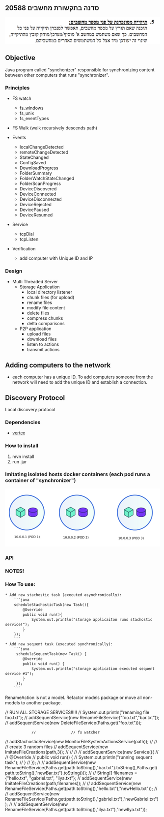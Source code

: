 ## סדנה בתקשורת מחשבים 20588
![assignment](docs/assignment.png)

## Objective
Java program called "synchonizer" responsible for synchronizing content 
between other computers that runs "synchronizer".

### Principles
 * FS watch
    * fs_windows
    * fs_unix
    * fs_eventTypes
 * FS Walk (walk recursively descends path)
 
 * Events
    * localChangeDetected
    * remoteChangeDetected
    * StateChanged
    * ConfigSaved
    * DownloadProgress
    * FolderSummary
    * FolderWatchStateChanged
    * FolderScanProgress
    * DeviceDiscovered
    * DeviceConnected
    * DeviceDisconnected
    * DeviceRejected
    * DevicePaused
    * DeviceResumed
    
 * Service
    * tcpDial
    * tcpListen
    
 * Verification
    * add computer with Unique ID and IP
    
    
### Design
 * Multi Threaded Server
    * Storage Application
        * local directory listener
        * chunk files (for upload)
        * rename files
        * modify file content
        * delete files
        * compress chunks
        * delta comparisons
    * P2P application 
        * upload files
        * download files
        * listen to actions
        * transmit actions

## Adding computers to the network
* each computer has a unique ID. To add computers someone from 
the network will need to add the unique ID and establish a connection.

## Discovery Protocol
Local discovery protocol

### Dependencies
* [vertex](https://vertx.io)

### How to install
1) mvn install
2) run .jar
### Imitating isolated hosts docker containers (each pod runs a container of "synchronizer")
![pods](docs/pods.png)


### API

### NOTES!
### How To use:
    * Add new stachostic task (executed asynchronically):
        ```java
        scheduleStachosticTask(new Task(){
            @Override
            public void run(){
                System.out.println("storage applicaiton runs stachostic service!");
            }
        });
        ```
    * Add new sequent task (executed synchronically):
        ```java
         scheduleSequentTask(new Task() {
            @Override
            public void run() {
                System.out.println("storage application executed sequent service #1");
            }
         });
        ```
RenameAction is not a model. Refactor models package or move all non-models to another package.

// RUN ALL STORAGE SERVICES!!!!!
                // System.out.println("renaming file foo.txt");
                // addSequentService(new RenameFileService("foo.txt","bar.txt"));
                // addSequentService(new DeleteFileService(Paths.get("foo.txt")));

                //                // fs watcher
//                addStachosticService(new MonitorFileSystemActionsService(path));
//
//                // create 3 random files
//                addSequentService(new ImitateFileCreations(path,3));
//
//
//
//                addSequentService(new Service(){
//
//                    @Override
//                    public void run() {
//                        System.out.println("running sequent task");
//                    }
//                });
//
//                addSequentService(new RenameFileService(Paths.get(path.toString(),"bar.txt").toString(),Paths.get(path.toString(),"newBar.txt").toString()));
//
//                String[] filenames = {"hello.txt", "gabriel.txt", "ilya.txt"};
//                addSequentService(new ImitateFileCreations(path,filenames));
//
//                addSequentService(new RenameFileService(Paths.get(path.toString(),"hello.txt"),"newHello.txt"));
//
//                addSequentService(new RenameFileService(Paths.get(path.toString(),"gabriel.txt"),"newGabriel.txt"));
//
//                addSequentService(new RenameFileService(Paths.get(path.toString(),"ilya.txt"),"newIlya.txt"));


